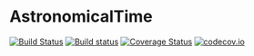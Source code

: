 # AstronomicalTime

[![Build Status][travis-badge]][travis-url] [![Build status][av-badge]][av-url] [![Coverage Status][coveralls-badge]][coveralls-url] [![codecov.io][codecov-badge]][codecov-url]

[travis-badge]: https://travis-ci.org/JuliaAstrodynamics/AstronomicalTime.jl.svg?branch=master
[travis-url]: https://travis-ci.org/JuliaAstrodynamics/AstronomicalTime.jl
[av-badge]: https://ci.appveyor.com/api/projects/status/13l2bwswxbl1g8cq?svg=true
[av-url]: https://ci.appveyor.com/project/helgee/astronomicaltime-jl
[coveralls-badge]: https://coveralls.io/repos/github/JuliaAstrodynamics/AstronomicalTime.jl/badge.svg?branch=master
[coveralls-url]: https://coveralls.io/github/JuliaAstrodynamics/AstronomicalTime.jl?branch=master
[codecov-badge]: http://codecov.io/github/JuliaAstrodynamics/AstronomicalTime.jl/coverage.svg?branch=master
[codecov-url]: http://codecov.io/github/JuliaAstrodynamics/AstronomicalTime.jl?branch=master
